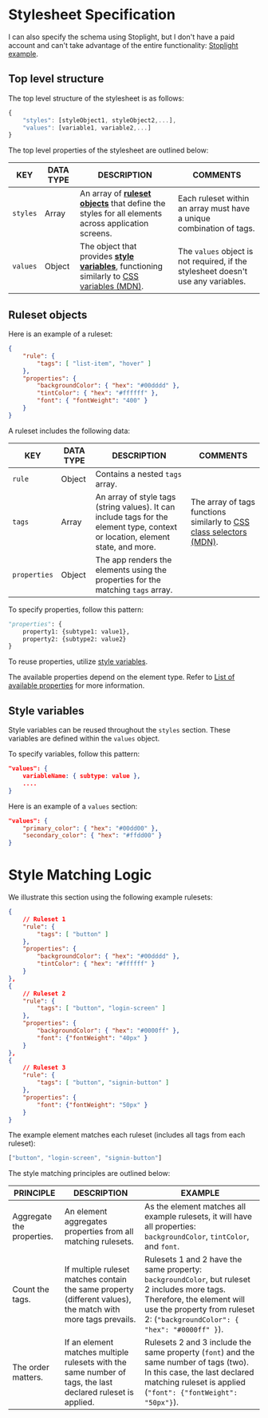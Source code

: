 # Stylesheet Specification  

I can also specify the schema using Stoplight, but I don't have a paid account and can't take advantage of the entire functionality: [Stoplight example](https://vassily.stoplight.io/docs/api-docs/branches/main/7feb65ed9ff60-stylesheet-model).  


## Top level structure

The top level structure of the stylesheet is as follows:  

```javascript
{
    "styles": [styleObject1, styleObject2,...],
    "values": [variable1, variable2,...]
}
```

The top level properties of the stylesheet are outlined below: 

KEY  |  DATA TYPE | DESCRIPTION | COMMENTS    
---|---|---|---
`styles` | Array | An array of [**ruleset objects**](#ruleset-objects) that define the styles for all elements across application screens.  | Each ruleset within an array must have a unique combination of tags.
`values` | Object | The object that provides [**style variables**](#style-variables), functioning similarly to [CSS variables (MDN)](https://developer.mozilla.org/en-US/docs/Web/CSS/Using_CSS_custom_properties). | The `values` object is not required, if the stylesheet doesn't use any variables. 

## Ruleset objects  

Here is an example of a ruleset:

```json
{
    "rule": {
        "tags": [ "list-item", "hover" ]
    },
    "properties": {
        "backgroundColor": { "hex": "#00dddd" },
        "tintColor": { "hex": "#ffffff" },
        "font": { "fontWeight": "400" }
    }
}
```

A ruleset includes the following data: 

KEY  |  DATA TYPE | DESCRIPTION | COMMENTS    
---|---|---|---
`rule` | Object | Contains a nested `tags` array.   | 
`tags` | Array | An array of style tags (string values). It can include tags for the element type, context or location, element state, and more.  | The array of tags functions similarly to [CSS class selectors (MDN)](https://developer.mozilla.org/en-US/docs/Web/CSS/Class_selectors).  
`properties` | Object | The app renders the elements using the properties for the matching `tags` array. |  

To specify properties, follow this pattern:
```python
"properties": {
    property1: {subtype1: value1},
    property2: {subtype2: value2}
}
```

To reuse properties, utilize [style variables](#style-variables). 

The available properties depend on the element type. Refer to [List of available properties]() for more information. 


## Style variables 

Style variables can be reused throughout the `styles` section. These variables are defined within the `values` object.

To specify variables, follow this pattern: 
```json
"values": {
    variableName: { subtype: value },
    ....
}
```

Here is an example of a `values` section: 

```json
"values": {
    "primary_color": { "hex": "#00dd00" },
    "secondary_color": { "hex": "#ffdd00" }
}
```

# Style Matching Logic  

We illustrate this section using the following example rulesets:

```json
{
    // Ruleset 1
    "rule": {
        "tags": [ "button" ]
    },
    "properties": {
        "backgroundColor": { "hex": "#00dddd" },
        "tintColor": { "hex": "#ffffff" }
    }
},
{
    // Ruleset 2
    "rule": {
        "tags": [ "button", "login-screen" ]
    },
    "properties": {
        "backgroundColor": { "hex": "#0000ff" }, 
        "font": {"fontWeight": "40px" }
    }
},
{
    // Ruleset 3
    "rule": {
        "tags": [ "button", "signin-button" ]
    },
    "properties": {
        "font": {"fontWeight": "50px" }
    }
}
``` 

The example element matches each ruleset (includes all tags from each ruleset):  

```javascript
["button", "login-screen", "signin-button"] 
```

The style matching principles are outlined below:

PRINCIPLE | DESCRIPTION | EXAMPLE   
---|---|---  
Aggregate the properties. | An element aggregates properties from all matching rulesets. | As the element matches all example rulesets, it will have all properties: `backgroundColor`, `tintColor`, and `font`.  
Count the tags. | If multiple ruleset matches contain the same property (different values), the match with more tags prevails.  | Rulesets 1 and 2 have the same property: `backgroundColor`, but ruleset 2 includes more tags. Therefore, the element will use the property from ruleset 2: (`"backgroundColor": { "hex": "#0000ff" }`).   
The order matters. | If an element matches multiple rulesets with the same number of tags, the last declared ruleset is applied.  | Rulesets 2 and 3 include the same property (`font`) and the same number of tags (two). In this case, the last declared matching ruleset is applied (`"font": {"fontWeight": "50px"}`).  

